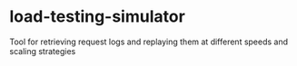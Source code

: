 # load-testing-simulator
Tool for retrieving request logs and replaying them at different speeds and scaling strategies
